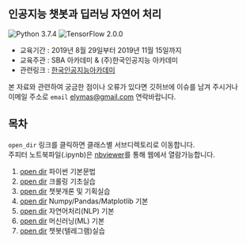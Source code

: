 ## 인공지능 챗봇과 딥러닝 자연어 처리

![Python 3.7.4](https://img.shields.io/badge/Python-3.7.4-blue.svg?style=plastic)
![TensorFlow 2.0.0](https://img.shields.io/badge/TensorFlow-2.0.0-orange.svg?style=plastic)

- 교육기간 : 2019년 8월 29일부터 2019년 11월 15일까지
- 교육주관 : SBA 아카데미 &amp; (주)한국인공지능 아카데미
- 관련링크 : [한국인공지능아카데미](https://www.ai-academy.ai/chatbot4)

본 자료와 관련하여 궁금한 점이나 오류가 있다면 깃허브에 이슈를 남겨 주시거나  
이메일 주소로 `email` <elymas@gmail.com> 연락바랍니다.



## 목차

`open_dir` 링크를 클릭하면 클래스별 서브디렉토리로 이동합니다.   
주피터 노트북파일(.ipynb)은 [nbviewer](https://nbviewer.jupyter.org/)를 통해 웹에서 열람가능합니다.

1. [open dir](./01_python_class) 파이썬 기본문법 
2. [open dir](./02_crawling_class) 크롤링 기초실습
3. [open dir](./03_planning_class) 챗봇개론 및 기획실습
4. [open dir](./04_data_class) Numpy/Pandas/Matplotlib 기본
5. [open dir](./05_nlp_class) 자연어처리(NLP) 기본
6. [open dir](./06_ml_class) 머신러닝(ML) 기본
7. [open dir](./07_chatbot_class) 챗봇(텔레그램)실습